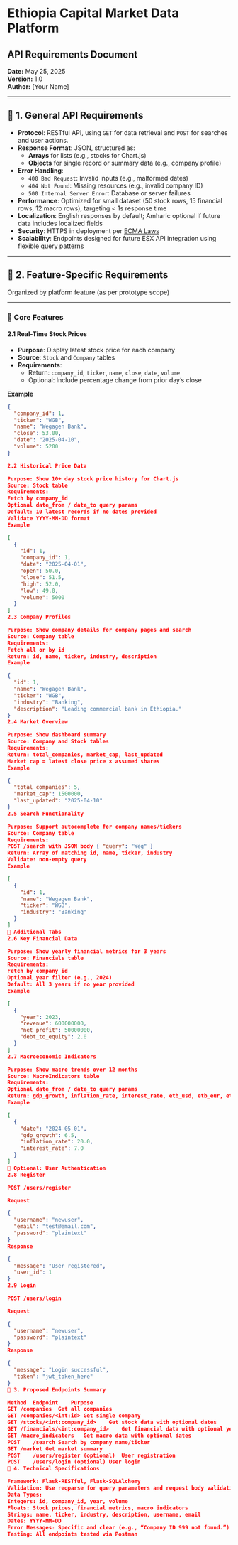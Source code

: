 # Ethiopia Capital Market Data Platform  
## API Requirements Document  

**Date:** May 25, 2025  
**Version:** 1.0  
**Author:** [Your Name]

---

## 📌 1. General API Requirements  

- **Protocol**: RESTful API, using `GET` for data retrieval and `POST` for searches and user actions.  
- **Response Format**: JSON, structured as:
  - **Arrays** for lists (e.g., stocks for Chart.js)
  - **Objects** for single record or summary data (e.g., company profile)  
- **Error Handling**:
  - `400 Bad Request`: Invalid inputs (e.g., malformed dates)
  - `404 Not Found`: Missing resources (e.g., invalid company ID)
  - `500 Internal Server Error`: Database or server failures
- **Performance**: Optimized for small dataset (50 stock rows, 15 financial rows, 12 macro rows), targeting < 1s response time
- **Localization**: English responses by default; Amharic optional if future data includes localized fields
- **Security**: HTTPS in deployment per [ECMA Laws](https://ecma.gov.et/)
- **Scalability**: Endpoints designed for future ESX API integration using flexible query patterns

---

## 📌 2. Feature-Specific Requirements  

Organized by platform feature (as per prototype scope)

---

### 🔹 Core Features

#### 2.1 Real-Time Stock Prices  
- **Purpose**: Display latest stock price for each company  
- **Source**: `Stock` and `Company` tables  
- **Requirements**:
  - Return: `company_id`, `ticker`, `name`, `close`, `date`, `volume`
  - Optional: Include percentage change from prior day’s close  

**Example**
```json
{
  "company_id": 1,
  "ticker": "WGB",
  "name": "Wegagen Bank",
  "close": 53.00,
  "date": "2025-04-10",
  "volume": 5200
}

2.2 Historical Price Data

Purpose: Show 10+ day stock price history for Chart.js
Source: Stock table
Requirements:
Fetch by company_id
Optional date_from / date_to query params
Default: 10 latest records if no dates provided
Validate YYYY-MM-DD format
Example

[
  {
    "id": 1,
    "company_id": 1,
    "date": "2025-04-01",
    "open": 50.0,
    "close": 51.5,
    "high": 52.0,
    "low": 49.0,
    "volume": 5000
  }
]
2.3 Company Profiles

Purpose: Show company details for company pages and search
Source: Company table
Requirements:
Fetch all or by id
Return: id, name, ticker, industry, description
Example

{
  "id": 1,
  "name": "Wegagen Bank",
  "ticker": "WGB",
  "industry": "Banking",
  "description": "Leading commercial bank in Ethiopia."
}
2.4 Market Overview

Purpose: Show dashboard summary
Source: Company and Stock tables
Requirements:
Return: total_companies, market_cap, last_updated
Market cap = latest close price × assumed shares
Example

{
  "total_companies": 5,
  "market_cap": 1500000,
  "last_updated": "2025-04-10"
}
2.5 Search Functionality

Purpose: Support autocomplete for company names/tickers
Source: Company table
Requirements:
POST /search with JSON body { "query": "Weg" }
Return: Array of matching id, name, ticker, industry
Validate: non-empty query
Example

[
  {
    "id": 1,
    "name": "Wegagen Bank",
    "ticker": "WGB",
    "industry": "Banking"
  }
]
🔹 Additional Tabs
2.6 Key Financial Data

Purpose: Show yearly financial metrics for 3 years
Source: Financials table
Requirements:
Fetch by company_id
Optional year filter (e.g., 2024)
Default: All 3 years if no year provided
Example

[
  {
    "year": 2023,
    "revenue": 600000000,
    "net_profit": 50000000,
    "debt_to_equity": 2.0
  }
]
2.7 Macroeconomic Indicators

Purpose: Show macro trends over 12 months
Source: MacroIndicators table
Requirements:
Optional date_from / date_to query params
Return: gdp_growth, inflation_rate, interest_rate, etb_usd, etb_eur, etc.
Example

[
  {
    "date": "2024-05-01",
    "gdp_growth": 6.5,
    "inflation_rate": 20.0,
    "interest_rate": 7.0
  }
]
🔹 Optional: User Authentication
2.8 Register

POST /users/register

Request

{
  "username": "newuser",
  "email": "test@email.com",
  "password": "plaintext"
}
Response

{
  "message": "User registered",
  "user_id": 1
}
2.9 Login

POST /users/login

Request

{
  "username": "newuser",
  "password": "plaintext"
}
Response

{
  "message": "Login successful",
  "token": "jwt_token_here"
}
📌 3. Proposed Endpoints Summary

Method	Endpoint	Purpose
GET	/companies	Get all companies
GET	/companies/<int:id>	Get single company
GET	/stocks/<int:company_id>	Get stock data with optional dates
GET	/financials/<int:company_id>	Get financial data with optional year
GET	/macro_indicators	Get macro data with optional dates
POST	/search	Search by company name/ticker
GET	/market	Get market summary
POST	/users/register (optional)	User registration
POST	/users/login (optional)	User login
📌 4. Technical Specifications

Framework: Flask-RESTful, Flask-SQLAlchemy
Validation: Use reqparse for query parameters and request body validation
Data Types:
Integers: id, company_id, year, volume
Floats: Stock prices, financial metrics, macro indicators
Strings: name, ticker, industry, description, username, email
Dates: YYYY-MM-DD
Error Messages: Specific and clear (e.g., “Company ID 999 not found.”)
Testing: All endpoints tested via Postman